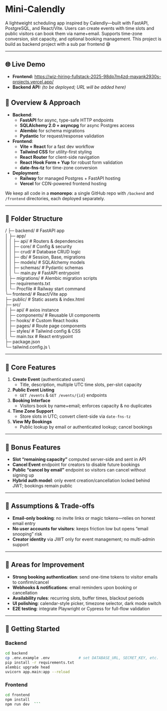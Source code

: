 # Mini-Calendly

A lightweight scheduling app inspired by Calendly—built with FastAPI, PostgreSQL, and React/Vite. Users can create events with time slots and public visitors can book them via name+email. Supports time-zone conversion, slot capacity, and optional booking management. This project is build as backend project with a sub par frontend 😅

---


## 🌐 Live Demo

- **Frontend:** https://wiz-hiring-fullstack-2025-98dp7m4zd-mayank2930s-projects.vercel.app/  
- **Backend API:** _(to be deployed; URL will be added here)_  

## 🧐 Overview & Approach

- **Backend**:  
  - **FastAPI** for async, type-safe HTTP endpoints  
  - **SQLAlchemy 2.0 + asyncpg** for async Postgres access  
  - **Alembic** for schema migrations  
  - **Pydantic** for request/response validation  
- **Frontend**:  
  - **Vite + React** for a fast dev workflow  
  - **Tailwind CSS** for utility-first styling  
  - **React Router** for client-side navigation  
  - **React Hook Form + Yup** for robust form validation  
  - **date-fns-tz** for time-zone conversion  
- **Deployment**:  
  - **Railway** for managed Postgres + FastAPI hosting  
  - **Vercel** for CDN-powered frontend hosting  

We keep all code in a **monorepo**: a single GitHub repo with `/backend` and `/frontend` directories, each deployed separately.

---

## 📁 Folder Structure

/
├─ backend/ # FastAPI app \
│ ├─ app/ \
│ │ ├─ api/ # Routers & dependencies \
│ │ ├─ core/ # Config & security \
│ │ ├─ crud/ # Database CRUD logic \
│ │ ├─ db/ # Session, Base, migrations \
│ │ ├─ models/ # SQLAlchemy models \
│ │ ├─ schemas/ # Pydantic schemas \
│ │ └─ main.py # FastAPI entrypoint \
│ ├─ migrations/ # Alembic migration scripts \
│ ├─ requirements.txt \
│ └─ Procfile # Railway start command \
└─ frontend/ # React/Vite app \
├─ public/ # Static assets & index.html \
├─ src/ \
│ ├─ api/ # axios instance \
│ ├─ components/ # Reusable UI components \
│ ├─ hooks/ # Custom React hooks \
│ ├─ pages/ # Route page components \
│ ├─ styles/ # Tailwind config & CSS \
│ └─ main.tsx # React entrypoint \
├─ package.json \
└─ tailwind.config.js \


---

## 🚀 Core Features

1. **Create Event** (authenticated users)  
   - Title, description, multiple UTC time slots, per-slot capacity  
2. **Public Event Listing**  
   - `GET /events` & `GET /events/{id}` endpoints  
3. **Booking Interface**  
   - Visitors book by name+email; enforces capacity & no duplicates  
4. **Time Zone Support**  
   - Store slots in UTC; convert client-side via `date-fns-tz`  
5. **View My Bookings**  
   - Public lookup by email or authenticated lookup; cancel bookings  

---

## 🎁 Bonus Features

- **Slot “remaining capacity”** computed server-side and sent in API  
- **Cancel Event** endpoint for creators to disable future bookings  
- **Public “cancel by email”** endpoint so visitors can cancel without signing up  
- **Hybrid auth model**: only event creation/cancellation locked behind JWT; bookings remain public  

---

## 🤔 Assumptions & Trade-offs

- **Email-only booking**: no invite links or magic tokens—relies on honest email entry  
- **No user accounts for visitors**: keeps friction low but opens “email snooping” risk  
- **Creator identity** via JWT only for event management; no multi-admin support    

---

## 🔭 Areas for Improvement

- **Strong booking authentication**: send one-time tokens to visitor emails to confirm/cancel  
- **Webhooks & notifications**: email reminders upon booking or cancellation  
- **Availability rules**: recurring slots, buffer times, blackout periods  
- **UI polishing**: calendar-style picker, timezone selector, dark mode switch  
- **E2E testing**: integrate Playwright or Cypress for full-flow validation  

---

## 🏁 Getting Started

### Backend

```bash
cd backend
cp .env.example .env             # set DATABASE_URL, SECRET_KEY, etc.
pip install -r requirements.txt
alembic upgrade head
uvicorn app.main:app --reload
```
### Frontend

```bash
cd frontend
npm install
npm run dev  ```
